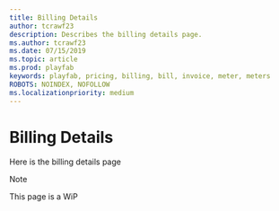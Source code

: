 ```yaml
---
title: Billing Details
author: tcrawf23
description: Describes the billing details page.
ms.author: tcrawf23
ms.date: 07/15/2019
ms.topic: article
ms.prod: playfab
keywords: playfab, pricing, billing, bill, invoice, meter, meters
ROBOTS: NOINDEX, NOFOLLOW
ms.localizationpriority: medium
---
```


# Billing Details

Here is the billing details page

> [!NOTE]
> This page is a WiP
